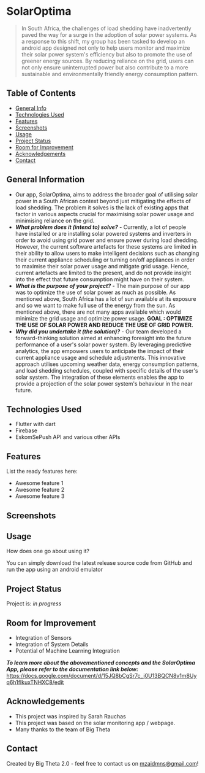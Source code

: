 # SolarOptima
>In South Africa, the challenges of load shedding have inadvertently paved the way for a surge in the adoption of solar power systems. As a response to this shift, my group has been tasked to develop an android app designed not only to help users monitor and maximize their solar power system's efficiency but also to promote the use of greener energy sources. By reducing reliance on the grid, users can not only ensure uninterrupted power but also contribute to a more sustainable and environmentally friendly energy consumption pattern.


## Table of Contents
* [General Info](#general-information)
* [Technologies Used](#technologies-used)
* [Features](#features)
* [Screenshots](#screenshots)
* [Usage](#usage)
* [Project Status](#project-status)
* [Room for Improvement](#room-for-improvement)
* [Acknowledgements](#acknowledgements)
* [Contact](#contact)
<!-- * [License](#license) -->


## General Information
- Our app, SolarOptima, aims to address the broader goal of utilising solar power in a South African context beyond just mitigating the effects of load shedding. The problem it solves is the lack of existing apps that factor in various aspects crucial for maximising solar power usage and minimising reliance on the grid.
- **_What problem does it (intend to) solve?_** - Currently, a lot of people have installed or are installing solar powered systems and inverters in order to avoid using grid power and ensure power during load shedding. However, the current software artefacts for these systems are limited in their ability to allow users to make intelligent decisions such as changing their current appliance scheduling or turning on/off appliances in order to maximise their solar power usage and mitigate grid usage. Hence, current artefacts are limited to the present, and do not provide insight into the effect that future consumption might have on their system.
- **_What is the purpose of your project?_** - The main purpose of our app was to optimize the use of solar power as much as possible. As mentioned above, South Africa has a lot of sun available at its exposure and so we want to make full use of the energy from the sun. As mentioned above, there are not many apps available which would minimize the grid usage and optimize power usage.
**GOAL : OPTIMIZE THE USE OF SOLAR POWER AND REDUCE THE USE OF GRID POWER.**
- **_Why did you undertake it (the solution)?_** - Our team developed a forward-thinking solution aimed at enhancing foresight into the future performance of a user's solar power system. By leveraging predictive analytics, the app empowers users to anticipate the impact of their current appliance usage and schedule adjustments. This innovative approach utilises upcoming weather data, energy consumption patterns, and load shedding schedules, coupled with specific details of the user's solar system. The integration of these elements enables the app to provide a projection of the solar power system's behaviour in the near future.


## Technologies Used
- Flutter with dart
- Firebase
- EskomSePush API and various other APIs


## Features
List the ready features here:
- Awesome feature 1
- Awesome feature 2
- Awesome feature 3


## Screenshots



## Usage
How does one go about using it?

You can simply download the latest release source code from GitHub and run the app using an android emulator

## Project Status
Project is: _in progress_


## Room for Improvement
- Integration of Sensors
- Integration of System Details
- Potential of Machine Learning Integration

**_To learn more about the abovementioned concepts and the SolarOptima App, please refer to the documentation link below:_**
https://docs.google.com/document/d/15JQ8bCgSr7c_j0U13BQCN8v1m8Uyq6h1fIkuxTNHXC8/edit

## Acknowledgements
- This project was inspired by Sarah Rauchas
- This project was based on the solar monitoring app / webpage.
- Many thanks to the team of Big Theta


## Contact
Created by Big Theta 2.0 - feel free to contact us on mzaidmns@gmail.com!

<!-- Optional -->
<!-- ## License -->
<!-- This project is open source and available under the [... License](). -->

<!-- You don't have to include all sections - just the one's relevant to your project -->
